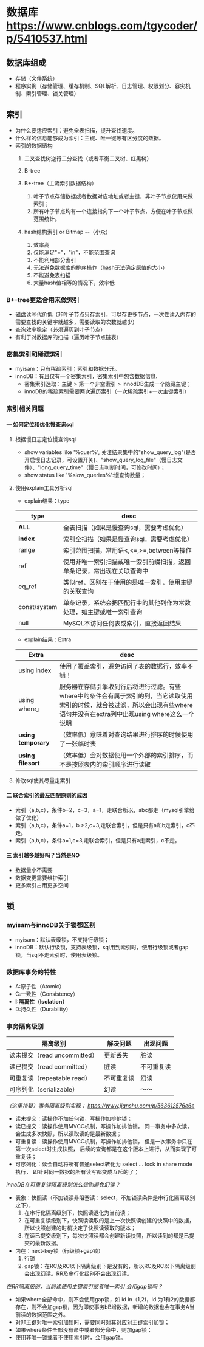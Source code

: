 # 数据库 https://www.cnblogs.com/tgycoder/p/5410537.html
## 数据库组成
- 存储（文件系统）
- 程序实例（存储管理、缓存机制、SQL解析、日志管理、权限划分、容灾机制、索引管理、锁关管理）
## 索引
- 为什么要适应索引：避免全表扫描，提升查找速度。
- 什么样的信息能够成为索引：主键、唯一键等有区分度的数据。
- 索引的数据结构
    1. 二叉查找树逆行二分查找（或者平衡二叉树、红黑树）
    2. B-tree
    3. B+-tree（主流索引数据结构）
        1. 叶子节点存储数据或者数据对应地址或者主键，非叶子节点仅用来做索引；
        2. 所有叶子节点均有一个连接指向下一个叶子节点，方便在叶子节点做范围统计。

    4. hash结构索引 or Bitmap --（小众）
        1. 效率高
        2. 仅能满足"="，"in"，不能范围查询
        3. 不能利用部分索引
        4. 无法避免数据库的排序操作（hash无法确定原值的大小）
        5. 不能避免表扫描
        6. 大量hash值相等的情况下，效率低
    
 ### B+-tree更适合用来做索引
 - 磁盘读写代价低（非叶子节点只存索引，可以存更多节点，一次性读入内存的需要查找的关键字就越多，需要读取的次数就越少）
 - 查询效率稳定（必须遍历到叶子节点）
 - 有利于对数据库的扫描（遍历叶子节点链表）
 
 ### 密集索引和稀疏索引
 - myisam：只有稀疏索引；索引和数据分开。
 - innoDB：有且仅有一个密集索引，密集索引中包含数据信息.
    - 密集索引选取：主键 > 第一个非空索引 > innodDB生成一个隐藏主键；
    - innoDB的稀疏索引需要两次遍历索引（一次稀疏索引+一次主键索引）
 
 ### 索引相关问题
 #### 一 如何定位和优化慢查询sql
 1. 根据慢日志定位慢查询sql
    - show variables like '%quer%',
    关注结果集中的"show_query_log"(是否开启慢日志记录，可设置开关)、"show_query_log_file"（慢日志文件）、"long_query_time"（慢日志判断时间，可修改时间）；
    - show status like '%slow_queries%':慢查询数量；
    
 2. 使用explain工具分析sql
    - explain结果：type
    
    |type | desc|
    |-----| --- |
    |**ALL**  | 全表扫描（如果是慢查询sql，需要考虑优化）|
    |**index**|索引全扫描（如果是慢查询sql，需要考虑优化）|
    |range|索引范围扫描，常用语<,<=,>=,between等操作|
    |ref|使用非唯一索引扫描或唯一索引前缀扫描，返回单条记录，常出现在关联查询中|
    |eq_ref|类似ref，区别在于使用的是唯一索引，使用主键的关联查询|
    |const/system|单条记录，系统会把匹配行中的其他列作为常数处理，如主键或唯一索引查询|
    |null|MySQL不访问任何表或索引，直接返回结果|
    - explain结果：Extra
    
    |Extra|desc|
    |-----|----|
    |using index|使用了覆盖索引，避免访问了表的数据行，效率不错！|
    |using where」|服务器在存储引擎收到行后将进行过滤。有些where中的条件会有属于索引的列，当它读取使用索引的时候，就会被过滤，所以会出现有些where语句并没有在extra列中出现using where这么一个说明|
    |**using temporary**|（效率低）意味着对查询结果进行排序的时候使用了一张临时表|
    |**using filesort**|（效率低）会对数据使用一个外部的索引排序，而不是按照表内的索引顺序进行读取|
    
 3. 修改sql使其尽量走索引
 
 #### 二 联合索引的最左匹配原则的成因
 - 索引（a,b,c），条件b=2，c=3，a=1，走联合所以，abc都走（mysql引擎给做了优化）
 - 索引（a,b,c），条件a=1，b >2,c=3,走联合索引，但是只有a和b走索引，c不走。
 - 索引（a,b,c），条件a=1,c=3,走联合索引，但是只有a走索引，c不走。
  
 #### 三 索引越多越好吗？当然是NO
 - 数据量小不需要
 - 数据变更需要维护索引
 - 更多索引占用更多空间
 
 ## 锁
 ### myisam与innoDB关于锁都区别
 - myisam：默认表级锁，不支持行级锁；
 - innoDB：默认行级锁，支持表级锁，sql用到索引时，使用行级锁或者gap锁，当sql不走索引时，使用表级锁。
 ### 数据库事务的特性
 - A:原子性（Atomic）
 - C:一致性（Consistency）
 - **I:隔离性（Isolation）**
 - D:持久性（Durability）
 
 ### 事务隔离级别
 隔离级别 | 解决问题 | 出现问题 |
 ------- | ------- | ------ |
 读未提交（read uncommitted） | 更新丢失 | 脏读 |
 读已提交（read committed） | 脏读 | 不可重复读 |
 可重复读（repeatable read） |不可重复读|幻读 |
 可序列化（serializable） | 幻读 | ～～ |
 
 *（这里持疑）事务隔离级别实现：
 https://www.jianshu.com/p/563612576e6e*
 
 - 读未提交：读操作不加任何锁，写操作加排他锁；
 - 读已提交：读操作使用MVCC机制，写操作加排他锁，
 同一事务中多次读，会生成多次快照，所以读取读的是最新数据；
 - 可重复读：读操作使用MVCC机制，写操作加排他锁，
 但是一次事务中只在第一次select时生成快照，
 后续的查询都是在这个版本上进行，从而实现了可重复读；
 - 可序列化：读会自动将所有普通select转化为
 select ... lock in share mode执行，
 即针对同一数据的所有读写都变成互斥的了；
        
*innoDB在可重复读隔离级别怎么做到避免幻读？*
- 表象：快照读（不加锁读非阻塞读：select，不加锁读条件是串行化隔离级别之下），
    1. 在串行化隔离级别下，快照读退化为当前读；
    2. 在可重复读级别下，快照读读取的是上一次快照读创建的快照中的数据，所以快照创建的时机决定了快照读读取的版本；
    3. 在读已提交级别下，每次快照读都会创建新读快照，所以读到的都是已提交的最新数据。
- 内在：next-key锁（行级锁+gap锁）
    1. 行锁
    2. gap锁：在RC及RC以下隔离级别下是没有的，所以RC及RC以下隔离级别会出现幻读。RR及串行化级别不会出现幻读。
 
 *在RR隔离级别，当前读使用主键索引或者唯一索引 会用gap锁吗？*
 - 如果where全部命中，则不会使用gap锁，如 id in（1,2)，id
 为1和2的数据都存在，则不会加gap锁，因为即使事务bB增数据，新增的数据也会在事务A当前读的数据范围之外。
 - 对非主键对唯一索引加锁时，需要同时对其对应对主键索引加锁；
 - 如果where条件全部没有命中或者部分命中，则加gap锁；
 - 使用非唯一锁或者不使用索引时，会用gap锁。
 
 
 
 
 
  
 
 
 
 







